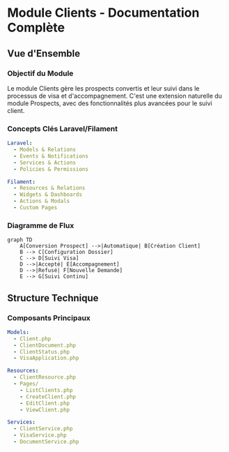 # Module Clients - Documentation Complète

## Vue d'Ensemble

### Objectif du Module
Le module Clients gère les prospects convertis et leur suivi dans le processus de visa et d'accompagnement. C'est une extension naturelle du module Prospects, avec des fonctionnalités plus avancées pour le suivi client.

### Concepts Clés Laravel/Filament
```yaml
Laravel:
  - Models & Relations
  - Events & Notifications
  - Services & Actions
  - Policies & Permissions

Filament:
  - Resources & Relations
  - Widgets & Dashboards
  - Actions & Modals
  - Custom Pages
```

### Diagramme de Flux
```mermaid
graph TD
    A[Conversion Prospect] -->|Automatique| B[Création Client]
    B --> C[Configuration Dossier]
    C --> D[Suivi Visa]
    D -->|Accepté| E[Accompagnement]
    D -->|Refusé| F[Nouvelle Demande]
    E --> G[Suivi Continu]
```

## Structure Technique

### Composants Principaux
```yaml
Models:
  - Client.php
  - ClientDocument.php
  - ClientStatus.php
  - VisaApplication.php

Resources:
  - ClientResource.php
  - Pages/
    - ListClients.php
    - CreateClient.php
    - EditClient.php
    - ViewClient.php

Services:
  - ClientService.php
  - VisaService.php
  - DocumentService.php
```
